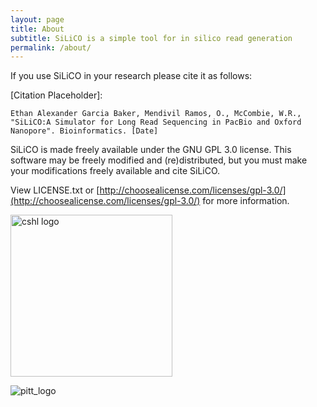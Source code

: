 ```yaml
---
layout: page
title: About
subtitle: SiLiCO is a simple tool for in silico read generation
permalink: /about/
---
```


If you use SiLiCO in your research please cite it as follows: 

[Citation Placeholder]:

`Ethan Alexander Garcia Baker, Mendivil Ramos, O., McCombie, W.R., "SiLiCO:A Simulator for Long Read Sequencing in PacBio and Oxford Nanopore". Bioinformatics. [Date]`

SiLiCO is made freely available under the GNU GPL 3.0 license.
This software may be freely modified and (re)distributed, but you must make your modifications freely available and cite SiLiCO.

View LICENSE.txt or [http://choosealicense.com/licenses/gpl-3.0/](http://choosealicense.com/licenses/gpl-3.0/) for more information.


<img src="https://www.cshl.edu/images/stories/about_us/logos/cshllogo_standard_RGB.png" alt="cshl logo" width="259"> 

![pitt_logo](http://www.communications.pitt.edu/images/shared/pitt.gif)